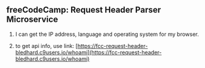 ## freeCodeCamp: Request Header Parser Microservice

1) I can get the IP address, language and operating system for my browser.

2) to get api info, use link:
    [https://fcc-request-header-bledhard.c9users.io/whoami](https://fcc-request-header-bledhard.c9users.io/whoami)